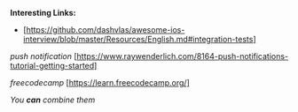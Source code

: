    
**Interesting Links:**
  
* [https://github.com/dashvlas/awesome-ios-interview/blob/master/Resources/English.md#integration-tests]

*push notification* [https://www.raywenderlich.com/8164-push-notifications-tutorial-getting-started]

*freecodecamp* [https://learn.freecodecamp.org/]

_You **can** combine them_
